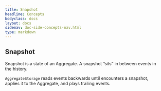 ```yaml
---
title: Snapshot
headline: Concepts
bodyclass: docs
layout: docs
sidenav: doc-side-concepts-nav.html
type: markdown
---
```

<h2 class="top">Snapshot</h2> 

Snapshot is a state of an Aggregate. A snapshot ”sits” in between events in the history.
 
`AggregateStorage` reads events backwards until encounters a snapshot, applies it to the Aggregate, and plays trailing events.
